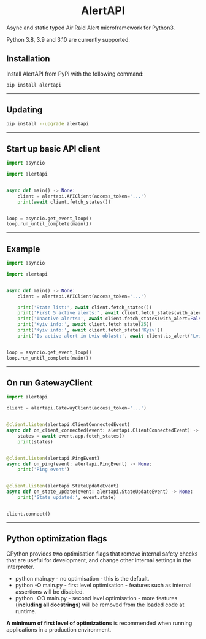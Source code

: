 <h1 align="center">AlertAPI</h1>
<p>
Async and static typed Air Raid Alert microframework for Python3.

Python 3.8, 3.9 and 3.10 are currently supported.
</p>

## Installation
Install AlertAPI from PyPi with the following command:

```bash
pip install alertapi
```

----

## Updating

```bash
pip install --upgrade alertapi
```

----

## Start up basic API client

```py
import asyncio

import alertapi


async def main() -> None:
    client = alertapi.APIClient(access_token='...')
    print(await client.fetch_states())


loop = asyncio.get_event_loop()
loop.run_until_complete(main())
```

----

## Example

```py
import asyncio

import alertapi


async def main() -> None:
    client = alertapi.APIClient(access_token='...')

    print('State list:', await client.fetch_states())
    print('First 5 active alerts:', await client.fetch_states(with_alert=True, limit=5))
    print('Inactive alerts:', await client.fetch_states(with_alert=False))
    print('Kyiv info:', await client.fetch_state(25))
    print('Kyiv info:', await client.fetch_state('Kyiv'))
    print('Is active alert in Lviv oblast:', await client.is_alert('Lviv oblast'))


loop = asyncio.get_event_loop()
loop.run_until_complete(main())
```

----

## On run GatewayClient 

```py
import alertapi

client = alertapi.GatewayClient(access_token='...')


@client.listen(alertapi.ClientConnectedEvent)
async def on_client_connected(event: alertapi.ClientConnectedEvent) -> None:
    states = await event.app.fetch_states()
    print(states)


@client.listen(alertapi.PingEvent)
async def on_ping(event: alertapi.PingEvent) -> None:
    print('Ping event')


@client.listen(alertapi.StateUpdateEvent)
async def on_state_update(event: alertapi.StateUpdateEvent) -> None:
    print('State updated:', event.state)


client.connect()
```

----

## Python optimization flags
CPython provides two optimisation flags that remove internal safety checks that are useful for development, and change other internal settings in the interpreter.

- python main.py - no optimisation - this is the default.
- python -O main.py - first level optimisation - features such as internal
    assertions will be disabled.
- python -OO main.py - second level optimisation - more features (**including
    all docstrings**) will be removed from the loaded code at runtime.

**A minimum of first level of optimizations** is recommended when running applications in a production environment.